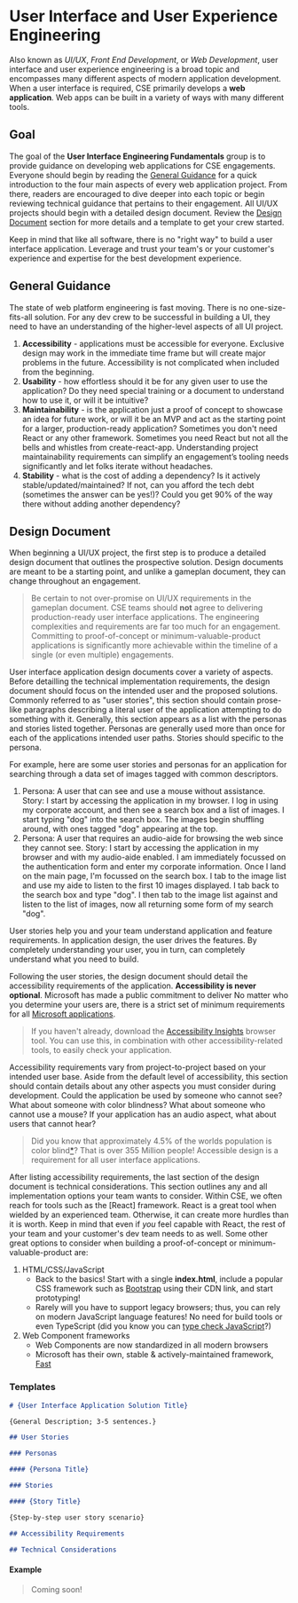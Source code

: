 # User Interface and User Experience Engineering

Also known as _UI/UX_, _Front End Development_, or _Web Development_, user interface and user experience engineering is a broad topic and encompasses many different aspects of modern application development. When a user interface is required, CSE primarily develops a **web application**. Web apps can be built in a variety of ways with many different tools.

## Goal

The goal of the **User Interface Engineering Fundamentals** group is to provide guidance on developing web applications for CSE engagements. Everyone should begin by reading the [General Guidance](#general-guidance) for a quick introduction to the four main aspects of every web application project. From there, readers are encouraged to dive deeper into each topic or begin reviewing technical guidance that pertains to their engagement. All UI/UX projects should begin with a detailed design document. Review the [Design Document](#design-document) section for more details and a template to get your crew started.

Keep in mind that like all software, there is no "right way" to build a user interface application. Leverage and trust your team's or your customer's experience and expertise for the best development experience.

## General Guidance

The state of web platform engineering is fast moving. There is no one-size-fits-all solution. For any dev crew to be successful in building a UI, they need to have an understanding of the higher-level aspects of all UI project.

1. **Accessibility** - applications must be accessible for everyone. Exclusive design may work in the immediate time frame but will create major problems in the future. Accessibility is not complicated when included from the beginning.
1. **Usability** - how effortless should it be for any given user to use the application? Do they need special training or a document to understand how to use it, or will it be intuitive?
1. **Maintainability** - is the application just a proof of concept to showcase an idea for future work, or will it be an MVP and act as the starting point for a larger, production-ready application? Sometimes you don't need React or any other framework. Sometimes you need React but not all the bells and whistles from create-react-app. Understanding project maintainability requirements can simplify an engagement’s tooling needs significantly and let folks iterate without headaches.
1. **Stability** - what is the cost of adding a dependency? Is it actively stable/updated/maintained? If not, can you afford the tech debt (sometimes the answer can be yes!)? Could you get 90% of the way there without adding another dependency?

## Design Document

When beginning a UI/UX project, the first step is to produce a detailed design document that outlines the prospective solution. Design documents are meant to be a starting point, and unlike a gameplan document, they can change throughout an engagement.

> Be certain to not over-promise on UI/UX requirements in the gameplan document. CSE teams should **not** agree to delivering production-ready user interface applications. The engineering complexities and requirements are far too much for an engagement. Committing to proof-of-concept or minimum-valuable-product applications is significantly more achievable within the timeline of a single (or even multiple) engagements.

User interface application design documents cover a variety of aspects. Before detailling the technical implementation requirements, the design document should focus on the intended user and the proposed solutions. Commonly referred to as "user stories", this section should contain prose-like paragraphs describing a literal user of the application attempting to do something with it. Generally, this section appears as a list with the personas and stories listed together. Personas are generally used more than once for each of the applications intended user paths. Stories should specific to the persona.

For example, here are some user stories and personas for an application for searching through a data set of images tagged with common descriptors.

1. Persona: A user that can see and use a mouse without assistance.
   Story: I start by accessing the application in my browser. I log in using my corporate account, and then see a search box and a list of images. I start typing "dog" into the search box. The images begin shuffling around, with ones tagged "dog" appearing at the top.
1. Persona: A user that requires an audio-aide for browsing the web since they cannot see.
   Story: I start by accessing the application in my browser and with my audio-aide enabled. I am immediately focussed on the authentication form and enter my corporate information. Once I land on the main page, I'm focussed on the search box. I tab to the image list and use my aide to listen to the first 10 images displayed. I tab back to the search box and type "dog". I then tab to the image list against and listen to the list of images, now all returning some form of my search "dog".

User stories help you and your team understand application and feature requirements. In application design, the user drives the features. By completely understanding your user, you in turn, can completely understand what you need to build.

Following the user stories, the design document should detail the accessibility requirements of the application. **Accessibility is never optional**. Microsoft has made a public commitment to deliver No matter who you determine your users are, there is a strict set of minimum requirements for all [Microsoft applications](https://www.microsoft.com/en-us/accessibility).

> If you haven't already, download the [Accessibility Insights](https://accessibilityinsights.io/) browser tool. You can use this, in combination with other accessibility-related tools, to easily check your application.

Accessibility requirements vary from project-to-project based on your intended user base. Aside from the default level of accessibility, this section should contain details about any other aspects you must consider during development. Could the application be used by someone who cannot see? What about someone with color blindness? What about someone who cannot use a mouse? If your application has an audio aspect, what about users that cannot hear?

> Did you know that approximately 4.5% of the worlds population is color blind[*](https://www.colorblindguide.com/post/colorblind-people-population-live-counter)? That is over 355 Million people! Accessible design is a requirement for all user interface applications.

After listing accessibility requirements, the last section of the design document is technical considerations. This section outlines any and all implementation options your team wants to consider. Within CSE, we often reach for tools such as the [React] framework. React is a great tool when wielded by an experienced team. Otherwise, it can create more hurdles than it is worth. Keep in mind that even if _you_ feel capable with React, the rest of your team and your customer's dev team needs to as well. Some other great options to consider when building a proof-of-concept or minimum-valuable-product are:

1. HTML/CSS/JavaScript
   - Back to the basics! Start with a single **index.html**, include a popular CSS framework such as [Bootstrap]() using their CDN link, and start prototyping!
   - Rarely will you have to support legacy browsers; thus, you can rely on modern JavaScript language features! No need for build tools or even TypeScript (did you know you can [type check JavaScript]()?)
1. Web Component frameworks
   - Web Components are now standardized in all modern browsers
   - Microsoft has their own, stable & actively-maintained framework, [Fast](https://fast.design)

### Templates

```md
# {User Interface Application Solution Title}

{General Description; 3-5 sentences.}

## User Stories

### Personas

#### {Persona Title}

### Stories

#### {Story Title}

{Step-by-step user story scenario}

## Accessibility Requirements

## Technical Considerations
```

#### Example

> Coming soon!